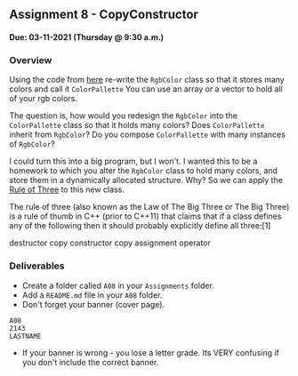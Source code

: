 ## Assignment 8 - CopyConstructor
#### Due: 03-11-2021 (Thursday @ 9:30 a.m.)

### Overview 

Using the code from [here](code.cpp) re-write the `RgbColor` class so that it stores 
many colors and call it `ColorPallette` You can use an array or a vector to hold all of your rgb colors.

The question is, how would you redesign the `RgbColor` into the `ColorPallette`  class so that it holds many colors?
Does `ColorPallette` inherit from `RgbColor`? Do you compose `ColorPallette` with many instances of `RgbColor`?

I could turn this into a big program, but I won't. I wanted this to be a homework to which you alter the `RgbColor` class to hold many colors, and store them in a dynamically allocated structure. Why? So we can apply the [Rule of Three](https://en.wikipedia.org/wiki/Rule_of_three_(C++_programming)) to this new class. 

The rule of three (also known as the Law of The Big Three or The Big Three) is a rule of thumb in C++ (prior to C++11) that claims that if a class defines any of the following then it should probably explicitly define all three:[1]

destructor
copy constructor
copy assignment operator



### Deliverables

- Create a folder called `A08` in your `Assignments` folder. 
- Add a `README.md` file in your `A08` folder.
- Don't forget your banner (cover page).

```
A08
2143
LASTNAME
```
- If your banner is wrong - you lose a letter grade. Its VERY confusing if you don't include the correct banner.
